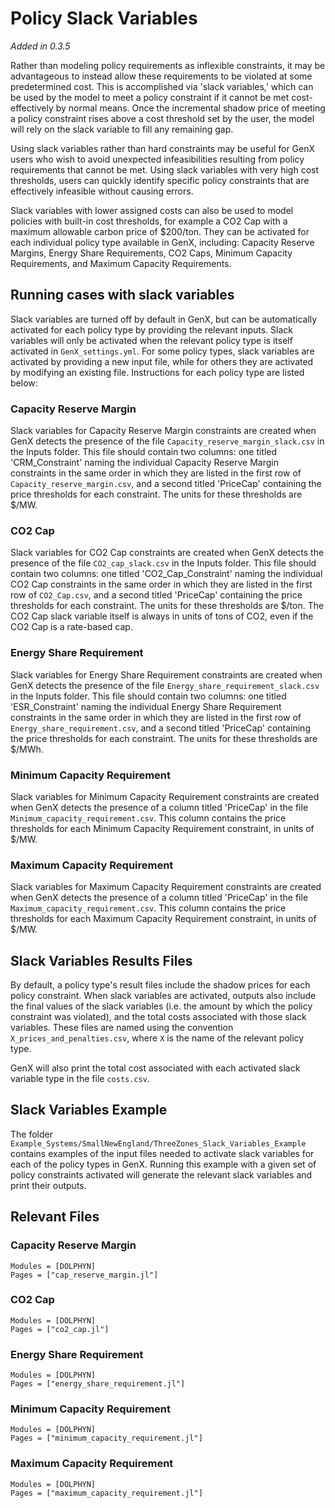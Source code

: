 # Policy Slack Variables
_Added in 0.3.5_

Rather than modeling policy requirements as inflexible constraints, it may be advantageous to instead allow these requirements to be violated at some predetermined cost. 
This is accomplished via 'slack variables,' which can be used by the model to meet a policy constraint if it cannot be met cost-effectively by normal means. 
Once the incremental shadow price of meeting a policy constraint rises above a cost threshold set by the user, the model will rely on the slack variable to fill any remaining gap. 

Using slack variables rather than hard constraints may be useful for GenX users who wish to avoid unexpected infeasibilities resulting from policy requirements that cannot be met. 
Using slack variables with very high cost thresholds, users can quickly identify specific policy constraints that are effectively infeasible without causing errors. 

Slack variables with lower assigned costs can also be used to model policies with built-in cost thresholds, for example a CO2 Cap with a maximum allowable carbon price of \$200/ton. 
They can be activated for each individual policy type available in GenX, including: Capacity Reserve Margins, Energy Share Requirements, CO2 Caps, Minimum Capacity Requirements, and Maximum Capacity Requirements. 

## Running cases with slack variables

Slack variables are turned off by default in GenX, but can be automatically activated for each policy type by providing the relevant inputs. 
Slack variables will only be activated when the relevant policy type is itself activated in `GenX_settings.yml`. 
For some policy types, slack variables are activated by providing a new input file, while for others they are activated by modifying an existing file. 
Instructions for each policy type are listed below:

### Capacity Reserve Margin
Slack variables for Capacity Reserve Margin constraints are created when GenX detects the presence of the file `Capacity_reserve_margin_slack.csv` in the Inputs folder. 
This file should contain two columns: one titled 'CRM_Constraint' naming the individual Capacity Reserve Margin constraints in the same order in which they are listed in the first row of `Capacity_reserve_margin.csv`, and a second titled 'PriceCap' containing the price thresholds for each constraint. 
The units for these thresholds are $/MW.

### CO2 Cap
Slack variables for CO2 Cap constraints are created when GenX detects the presence of the file `CO2_cap_slack.csv` in the Inputs folder. 
This file should contain two columns: one titled 'CO2_Cap_Constraint' naming the individual CO2 Cap constraints in the same order in which they are listed in the first row of `CO2_Cap.csv`, and a second titled 'PriceCap' containing the price thresholds for each constraint.  The units for these thresholds are $/ton. 
The CO2 Cap slack variable itself is always in units of tons of CO2, even if the CO2 Cap is a rate-based cap.

### Energy Share Requirement
Slack variables for Energy Share Requirement constraints are created when GenX detects the presence of the file `Energy_share_requirement_slack.csv` in the Inputs folder. 
This file should contain two columns: one titled 'ESR_Constraint' naming the individual Energy Share Requirement constraints in the same order in which they are listed in the first row of `Energy_share_requirement.csv`, and a second titled 'PriceCap' containing the price thresholds for each constraint. 
The units for these thresholds are \$/MWh.

### Minimum Capacity Requirement
Slack variables for Minimum Capacity Requirement constraints are created when GenX detects the presence of a column titled 'PriceCap' in the file `Minimum_capacity_requirement.csv`. 
This column contains the price thresholds for each Minimum Capacity Requirement constraint, in units of \$/MW. 

### Maximum Capacity Requirement
Slack variables for Maximum Capacity Requirement constraints are created when GenX detects the presence of a column titled 'PriceCap' in the file `Maximum_capacity_requirement.csv`. 
This column contains the price thresholds for each Maximum Capacity Requirement constraint, in units of \$/MW. 

## Slack Variables Results Files

By default, a policy type's result files include the shadow prices for each policy constraint. 
When slack variables are activated, outputs also include the final values of the slack variables (i.e. the amount by which the policy constraint was violated), and the total costs associated with those slack variables. 
These files are named using the convention `X_prices_and_penalties.csv`, where `X` is the name of the relevant policy type.

GenX will also print the total cost associated with each activated slack variable type in the file `costs.csv`.

## Slack Variables Example

The folder `Example_Systems/SmallNewEngland/ThreeZones_Slack_Variables_Example` contains examples of the input files needed to activate slack variables for each of the policy types in GenX. 
Running this example with a given set of policy constraints activated will generate the relevant slack variables and print their outputs.
 
## Relevant Files

### Capacity Reserve Margin
```@autodocs
Modules = [DOLPHYN]
Pages = ["cap_reserve_margin.jl"]
```


### CO2 Cap
```@autodocs
Modules = [DOLPHYN]
Pages = ["co2_cap.jl"]
```


### Energy Share Requirement
```@autodocs
Modules = [DOLPHYN]
Pages = ["energy_share_requirement.jl"]
```


### Minimum Capacity Requirement
```@autodocs
Modules = [DOLPHYN]
Pages = ["minimum_capacity_requirement.jl"]
```


### Maximum Capacity Requirement
```@autodocs
Modules = [DOLPHYN]
Pages = ["maximum_capacity_requirement.jl"]
```
